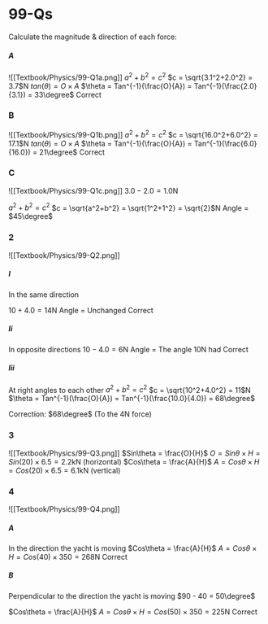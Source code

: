 # 99-Qs
Calculate the magnitude & direction of each force:

##### A
![[Textbook/Physics/99-Q1a.png]]
$a^2+b^2=c^2$
$c = \sqrt{3.1^2+2.0^2} = 3.7$N
$tan(\theta) = O \times A$
$\theta = Tan^{-1}(\frac{O}{A}) = Tan^{-1}(\frac{2.0}{3.1}) = 33\degree$
Correct
### B
![[Textbook/Physics/99-Q1b.png]]
$a^2+b^2=c^2$
$c = \sqrt{16.0^2+6.0^2} = 17.1$N
$tan(\theta) = O \times A$
$\theta = Tan^{-1}(\frac{O}{A}) = Tan^{-1}(\frac{6.0}{16.0}) = 21\degree$
Correct

### C
![[Textbook/Physics/99-Q1c.png]]
$3.0-2.0=1.0$N

$a^2+b^2=c^2$
$c = \sqrt{a^2+b^2} = \sqrt{1^2+1^2} = \sqrt{2}$N
Angle = $45\degree$

### 2
![[Textbook/Physics/99-Q2.png]]

##### I
In the same direction

$10 + 4.0 = 14$N
Angle = Unchanged
Correct
##### Ii
In opposite directions
$10 - 4.0 = 6$N
Angle = The angle 10N had
Correct
##### Iii
At right angles to each other
$a^2+b^2=c^2$
$c = \sqrt{10^2+4.0^2} = 11$N
$\theta = Tan^{-1}(\frac{O}{A}) = Tan^{-1}(\frac{10.0}{4.0}) = 68\degree$

Correction:
$68\degree$ (To the 4N force)

### 3
![[Textbook/Physics/99-Q3.png]]
$Sin\theta = \frac{O}{H}$
$O = Sin\theta\times H = Sin(20)\times6.5 = 2.2$kN (horizontal)
$Cos\theta = \frac{A}{H}$
$A = Cos\theta \times H = Cos(20)\times6.5 = 6.1$kN (vertical)

### 4
![[Textbook/Physics/99-Q4.png]]

##### A
In the direction the yacht is moving
$Cos\theta = \frac{A}{H}$
$A = Cos\theta \times H = Cos(40)\times350 = 268$N
Correct
##### B
Perpendicular to the direction the yacht is moving
$90 - 40 = 50\degree$

$Cos\theta = \frac{A}{H}$
$A = Cos\theta \times H = Cos(50)\times350 = 225$N
Correct